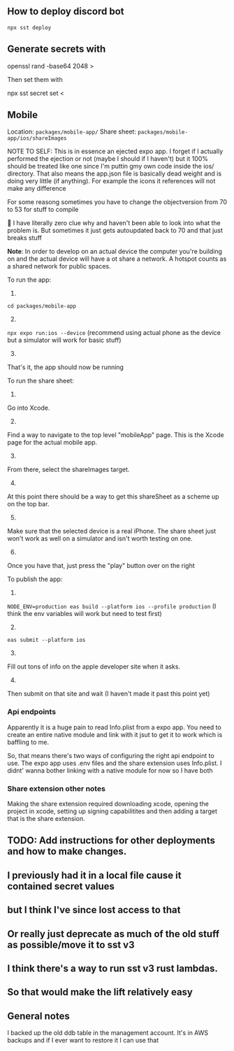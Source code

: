 ## How to deploy discord bot

`npx sst deploy`

## Generate secrets with 

openssl rand -base64 2048 > <local-secret-file-name>

Then set them with 

npx sst secret set <secret-name> < <local-secret-file-name>

## Mobile

Location: `packages/mobile-app/`
Share sheet: `packages/mobile-app/ios/shareImages`

NOTE TO SELF: This is in essence an ejected expo app.
I forget if I actually performed the ejection or not (maybe I should if I haven't) but it 100% should be treated like one since I'm puttin gmy own code inside the ios/ directory.
That also means the app.json file is basically dead weight and is doing very little (if anything).
For example the icons it references will not make any difference

For some reasong sometimes you have to change the objectversion from 70 to 53 for stuff to compile

:shrug: I have literally zero clue why and haven't been able to look into what the problem is.
But sometimes it just gets autoupdated back to 70 and that just breaks stuff

**Note**: In order to develop on an actual device the computer you're building on and the actual device will have a ot share a network.
A hotspot counts as a shared network for public spaces.

To run the app: 

1.
`cd packages/mobile-app`

2.
`npx expo run:ios --device` (recommend using actual phone as the device but a simulator will work for basic stuff)

3.
That's it, the app should now be running

To run the share sheet: 

1.
Go into Xcode.

2.
Find a way to navigate to the top level "mobileApp" page.
This is the Xcode page for the actual mobile app.

3.
From there, select the shareImages target.

4.
At this point there should be a way to get this shareSheet as a scheme up on the top bar.

5.
Make sure that the selected device is a real iPhone.
The share sheet just won't work as well on a simulator and isn't worth testing on one.

6.
Once you have that, just press the "play" button over on the right

To publish the app: 

1.
`NODE_ENV=production eas build --platform ios --profile production` (I think the env variables will work but need to test first)

2.
`eas submit --platform ios`

3.
Fill out tons of info on the apple developer site when it asks.


4.
Then submit on that site and wait (I haven't made it past this point yet) 


### Api endpoints

Apparently it is a huge pain to read Info.plist from a expo app.
You need to create an entire native module and link with it jsut to get it to work which is baffling to me.


So, that means there's two ways of configuring the right api endpoint to use.
The expo app uses .env files and the share extension uses Info.plist.
I didnt' wanna bother linking with a native module for now so I have both


### Share extension other notes

Making the share extension required downloading xcode, opening the project in xcode, setting up signing capabilitites and then adding a target that is the share extension.

## TODO: Add instructions for other deployments and how to make changes.
## I previously had it in a local file cause it contained secret values 
## but I think I've since lost access to that
## Or really just deprecate as much of the old stuff as possible/move it to sst v3
## I think there's a way to run sst v3 rust lambdas.
## So that would make the lift relatively easy


## General notes

I backed up the old ddb table in the management account.
It's in AWS backups and if I ever want to restore it I can use that
